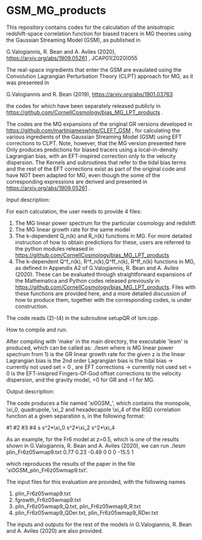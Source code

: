 # GSM_MG_products 

This repository contains codes for the calculation of the anisotropic redshift-space correlation function for biased tracers in MG theories using the Gaussian Streaming Model (GSM), as published in

G.Valogiannis, R. Bean and A. Aviles (2020), https://arxiv.org/abs/1909.05261 , JCAP01(2020)055 

The real-space ingredients that enter the GSM are evaulated using the Convolution Lagrangian Perturbation Theory (CLPT) approach for MG, as it was presented in 

G.Valogiannis and R. Bean (2019), https://arxiv.org/abs/1901.03763

the codes for which have been separately released publicly in https://github.com/CornellCosmology/bias_MG_LPT_products . 

The codes are the MG expansions of the original GR versions developed in https://github.com/martinjameswhite/CLEFT_GSM , for 
calculating the various ingredients of the Gaussian Streaming Model (GSM) using EFT corrections to CLPT.
Note, however, that the MG version presented here Only produces predictions for biased tracers using a local-in-density Lagrangian bias, with an EFT-inspired correction only to the velocity dispersion.
The Kernels and subroutines that refer to the tidal bias terms and the rest of the EFT corrections exist as part of the original code and have NOT been adapted for MG, even though the some of the corresponding expressions are derived and presented in https://arxiv.org/abs/1909.05261 . 

Input description:

For each calculation, the user needs to provide 4 files: 
1) The MG linear power spectrum for the particular cosmology and redshift
2) The MG linear growth rate for the same model
3) The k-dependent Q_n(k) and R_n(k) functions in MG. For more detailed instruction of how to obtain predictions for these, users are referred to the python modules released in https://github.com/CornellCosmology/bias_MG_LPT_products
4) The k-dependent Q^f_n(k), R^f_n(k),Q^ff_n(k), R^ff_n(k) functions in MG, as defined in Appendix A2 of G.Valogiannis, R. Bean and A. Aviles (2020). These can be evaluated through straightforward expansions of the Mathematica and Python codes released previously in  https://github.com/CornellCosmology/bias_MG_LPT_products. Files with these functions are provided here, and a more detailed discussion of how to produce them, together with the corresponding codes, is under construction.

The code reads (2)-(4) in the subroutine setupQR of lsm.cpp. 

How to compile and run:

After compiling with 'make' in the main directory, the executable 'lesm' is produced, which can be called as:
./lesm <Pk-file> <ff> <b1> <b2> <bs2> <Aeft> <Aeftv> <s2FoG> <ngrav> 
where
<Pk-file> is MG linear power spectrum from 1)
<ff> is the GR linear growth rate for the given z
<b1> is the linear Lagrangian bias
<b2> is the 2nd order Lagrangian bias
<bs2> is the tidal bias -> currently not used set = 0
<Aeft>, <Aeftv> are EFT corrections -> currently not used set = 0
<s2FoG> is the EFT-insipred Fingers-Of-God offset corrections to the velocity dispersion, and 
<ngrav> the gravity model, =0 for GR and =1 for MG.

Output description:

The code produces a file named 'xi0GSM_<Pk-file>', which contains the monopole, \xi_0, quadrupole, \xi_2 and hexadecapole \xi_4 of the RSD correlation function at a given separation s, in the following format:

#1          #2             #3             #4
s            s^2*\xi_0  s^2*\xi_2   s^2*\xi_4

As an example, for the Fr6 model at z=0.5, which is one of the results shown in G.Valogiannis, R. Bean and A. Aviles (2020), 
we can run 
./lesm plin_Fr6z05wmap9.txt 0.77 0.23 -0.49 0 0 0 -15.5 1

which reproduces the results of the paper in the file 'xi0GSM_plin_Fr6z05wmap9.txt'.

The input files for this evaluation are provided, with the following names
1) plin_Fr6z05wmap9.txt
2) fgrowth_Fr6z05wmap9.txt
3) plin_Fr6z05wmap9_Q.txt, plin_Fr6z05wmap9_R.txt
4) plin_Fr6z05wmap9_QDer.txt, plin_Fr6z05wmap9_RDer.txt

The inputs and outputs for the rest of the models in G.Valogiannis, R. Bean and A. Aviles (2020) are also provided.





